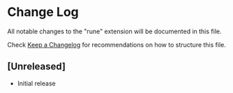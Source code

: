 # Change Log

All notable changes to the "rune" extension will be documented in this file.

Check [Keep a Changelog](http://keepachangelog.com/) for recommendations on how to structure this file.

## [Unreleased]

- Initial release